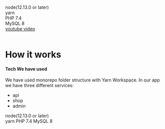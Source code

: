  
node(12.13.0 or later) <br/> 
yarn <br/> 
PHP 7.4 <br/> 
MySQL 8 <br/> 
<a href='https://www.youtube.com/playlist?list=PLUT1MYLrV 
pA9-p3tDlWzJgHmJNBwoz7IQ'>youtube video</a><br/><br/> 
 
<h1>How it works</h1> 
<h4>Tech We have used</h4> 
<p>We have used monorepo folder structure with 
Yarn Workspace. In our app we have three 
different services:</p> 
<ul> 
<li>api</li> 
<li>shop</li> 
<li>admin</li> 
</ul> 
 
node(12.13.0 or later)<br/> 
yarn 
PHP 7.4 
MySQL 8 
 
 
 
 
 
 
 
 
 
 
 
 
 
 
 
 
 
 
 
 
 
 
 
 
 
 
 
 
 
 
 
 
 
 
 
 
 
 
 
 
 
 
 
 
 
 
 
 
 
 
 
 
 
 
 
 
 
 
 
 
 
 
 
 
 
 
 
 
 
 
 
 
 
 
 
 
 
 
 
 
 
 
 
 
 
 

